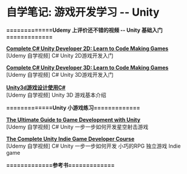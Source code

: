 # 自学笔记: 游戏开发学习 -- Unity

**=============Udemy 上评价还不错的视频 -- Unity 基础入门=============**

**[Complete C# Unity Developer 2D: Learn to Code Making Games](https://github.com/sweet-melone/game-unity/wiki/2D)** <br/>
[Udemy 自学视频] C# Unity  2D游戏开发入门

**[Complete C# Unity Developer 3D: Learn to Code Making Games](https://github.com/sweet-melone/game-unity/wiki/3D)** <br/>
[Udemy 自学视频] C# Unity  3D游戏开发入门


**[Unity3d游戏设计使用C#](https://github.com/sweet-melone/game-unity/wiki/basic)** <br/>
[Udemy 自学视频] Unity 3D 游戏基本介绍


**=============Unity 小游戏练习=============**

**[The Ultimate Guide to Game Development with Unity](https://github.com/sweet-melone/game-unity/wiki/galaxy-shooter)** <br/>
[Udemy 自学视频] C# Unity  一步一步如何开发星空射击游戏

**[The Complete Unity Indie Game Developer Course](https://github.com/sweet-melone/game-unity/wiki/indie)** <br/>
[Udemy 自学视频] C# Unity  一步一步如何开发 小巧的RPG 独立游戏 Indie game 


**=============参考书=============**

